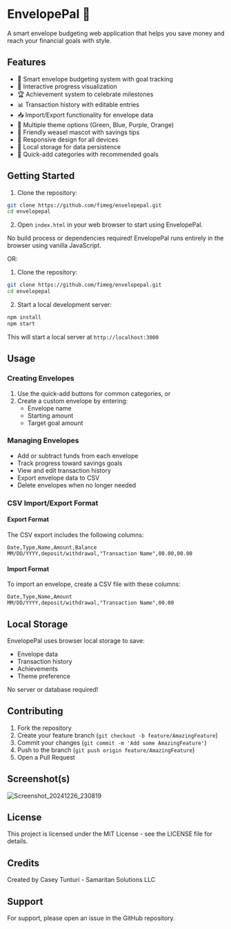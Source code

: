# EnvelopePal 🦦

A smart envelope budgeting web application that helps you save money and reach your financial goals with style.

## Features

- 🎯 Smart envelope budgeting system with goal tracking
- 💫 Interactive progress visualization
- 🏆 Achievement system to celebrate milestones
- 📊 Transaction history with editable entries
- 📥 Import/Export functionality for envelope data
- 🎨 Multiple theme options (Green, Blue, Purple, Orange)
- 🦦 Friendly weasel mascot with savings tips
- 📱 Responsive design for all devices
- 💾 Local storage for data persistence
- 🚀 Quick-add categories with recommended goals

## Getting Started

1. Clone the repository:
```bash
git clone https://github.com/fimeg/envelopepal.git
cd envelopepal
```

2. Open `index.html` in your web browser to start using EnvelopePal.

No build process or dependencies required! EnvelopePal runs entirely in the browser using vanilla JavaScript.

OR: 

1. Clone the repository:
```bash
git clone https://github.com/fimeg/envelopepal.git
cd envelopepal
```

2. Start a local development server:
```bash
npm install
npm start
```

This will start a local server at `http://localhost:3000`


## Usage

### Creating Envelopes

1. Use the quick-add buttons for common categories, or
2. Create a custom envelope by entering:
   - Envelope name
   - Starting amount
   - Target goal amount

### Managing Envelopes

- Add or subtract funds from each envelope
- Track progress toward savings goals
- View and edit transaction history
- Export envelope data to CSV
- Delete envelopes when no longer needed

### CSV Import/Export Format

#### Export Format
The CSV export includes the following columns:
```
Date,Type,Name,Amount,Balance
MM/DD/YYYY,deposit/withdrawal,"Transaction Name",00.00,00.00
```

#### Import Format
To import an envelope, create a CSV file with these columns:
```
Date,Type,Name,Amount
MM/DD/YYYY,deposit/withdrawal,"Transaction Name",00.00
```

## Local Storage

EnvelopePal uses browser local storage to save:
- Envelope data
- Transaction history
- Achievements
- Theme preference

No server or database required!

## Contributing

1. Fork the repository
2. Create your feature branch (`git checkout -b feature/AmazingFeature`)
3. Commit your changes (`git commit -m 'Add some AmazingFeature'`)
4. Push to the branch (`git push origin feature/AmazingFeature`)
5. Open a Pull Request

## Screenshot(s)
![Screenshot_20241226_230819](https://github.com/user-attachments/assets/67e93165-4ace-4276-9f7f-227ff26ce8f4)


## License

This project is licensed under the MIT License - see the LICENSE file for details.

## Credits

Created by Casey Tunturi - Samaritan Solutions LLC

## Support

For support, please open an issue in the GitHub repository.
